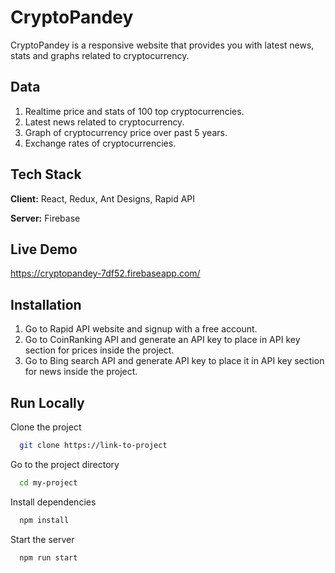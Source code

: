 # CryptoPandey

CryptoPandey is a responsive website that provides you with latest news, stats and graphs related to cryptocurrency.

## Data
1. Realtime price and stats of 100 top cryptocurrencies.
2. Latest news related to cryptocurrency.
3. Graph of cryptocurrency price over past 5 years.
4. Exchange rates of cryptocurrencies.


## Tech Stack

**Client:** React, Redux, Ant Designs, Rapid API

**Server:** Firebase

  
## Live Demo

https://cryptopandey-7df52.firebaseapp.com/

  
## Installation

1. Go to Rapid API website and signup with a free account.
2. Go to CoinRanking API and generate an API key to place in API key section for prices inside the project.
3. Go to Bing search API and generate API key to place it in API key section for news inside the project. 
    
## Run Locally

Clone the project

```bash
  git clone https://link-to-project
```

Go to the project directory

```bash
  cd my-project
```

Install dependencies

```bash
  npm install
```

Start the server

```bash
  npm run start
```

  
